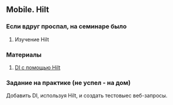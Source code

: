 ## Mobile. Hilt

### Если вдруг проспал, на семинаре было
1. Изучение Hilt

### Материалы
1. [DI с помощью Hilt](https://developer.android.com/training/dependency-injection/hilt-android)

### Задание на практике (не успел - на дом) 
Добавить DI, используя Hilt, и создать тестовыес веб-запросы.